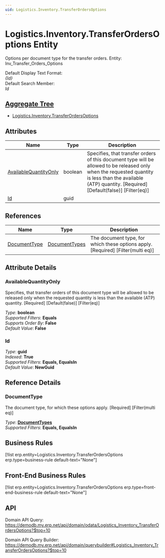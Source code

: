 ```yaml
---
uid: Logistics.Inventory.TransferOrdersOptions
---
```

# Logistics.Inventory.TransferOrdersOptions Entity

Options per document type for the transfer orders. Entity: Inv_Transfer_Orders_Options

Default Display Text Format:  
_{Id}_  
Default Search Member:  
_Id_  

## [Aggregate Tree](xref:aggregates)  
* [Logistics.Inventory.TransferOrdersOptions](Logistics.Inventory.TransferOrdersOptions.md)  

## Attributes

| Name | Type | Description |
| ---- | ---- | --- |
| [AvailableQuantityOnly](Logistics.Inventory.TransferOrdersOptions.md#availablequantityonly) | boolean | Specifies, that transfer orders of this document type will be allowed to be released only when the requested quantity is less than the available (ATP) quantity. [Required] [Default(false)] [Filter(eq)] 
| [Id](Logistics.Inventory.TransferOrdersOptions.md#id) | guid |  

## References

| Name | Type | Description |
| ---- | ---- | --- |
| [DocumentType](Logistics.Inventory.TransferOrdersOptions.md#documenttype) | [DocumentTypes](General.DocumentTypes.md) | The document type, for which these options apply. [Required] [Filter(multi eq)] |


## Attribute Details

### AvailableQuantityOnly

Specifies, that transfer orders of this document type will be allowed to be released only when the requested quantity is less than the available (ATP) quantity. [Required] [Default(false)] [Filter(eq)]

_Type_: **boolean**  
_Supported Filters_: **Equals**  
_Supports Order By_: **False**  
_Default Value_: **False**  

### Id

_Type_: **guid**  
_Indexed_: **True**  
_Supported Filters_: **Equals, EqualsIn**  
_Default Value_: **NewGuid**  


## Reference Details

### DocumentType

The document type, for which these options apply. [Required] [Filter(multi eq)]

_Type_: **[DocumentTypes](General.DocumentTypes.md)**  
_Supported Filters_: **Equals, EqualsIn**  



## Business Rules

[!list erp.entity=Logistics.Inventory.TransferOrdersOptions erp.type=business-rule default-text="None"]

## Front-End Business Rules

[!list erp.entity=Logistics.Inventory.TransferOrdersOptions erp.type=front-end-business-rule default-text="None"]

## API

Domain API Query:
<https://demodb.my.erp.net/api/domain/odata/Logistics_Inventory_TransferOrdersOptions?$top=10>

Domain API Query Builder:
<https://demodb.my.erp.net/api/domain/querybuilder#Logistics_Inventory_TransferOrdersOptions?$top=10>

